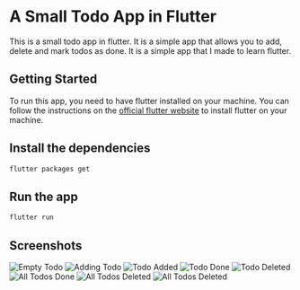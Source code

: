 # A Small Todo App in Flutter

This is a small todo app in flutter. It is a simple app that allows you to add, delete and mark todos as done. It is a simple app that I made to learn flutter.

## Getting Started

To run this app, you need to have flutter installed on your machine. You can follow the instructions on the [official flutter website](https://flutter.dev/docs/get-started/install) to install flutter on your machine.

## Install the dependencies

```bash
flutter packages get
```

## Run the app

```bash
flutter run
```

## Screenshots

![Empty Todo](assets/flutter_01.png)
![Adding Todo](assets/flutter_02.png)
![Todo Added](assets/flutter_03.png)
![Todo Done](assets/flutter_04.png)
![Todo Deleted](assets/flutter_05.png)
![All Todos Done](assets/flutter_06.png)
![All Todos Deleted](assets/flutter_07.png)
![All Todos Deleted](assets/flutter_08.png)

<br >
